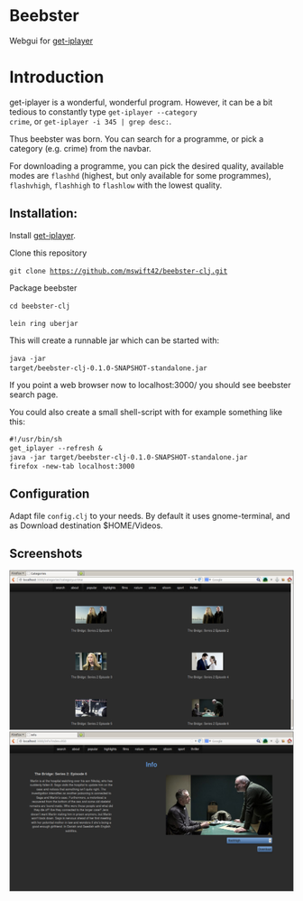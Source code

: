Beebster
========

Webgui for [get-iplayer](http://www.infradead.org/get_iplayer/html/get_iplayer.html)

Introduction
============

get-iplayer is a wonderful, wonderful program. However, it can be a bit tedious to constantly type <code>get-iplayer --category crime</code>, or <code>get-iplayer -i 345 | grep desc:</code>.

Thus beebster was born. You can search for a programme, or pick a category (e.g. crime) from the navbar.

For downloading a programme, you can pick the desired quality,
available modes are `flashhd` (highest, but only available for some programmes),
`flashvhigh`, `flashhigh` to `flashlow` with the lowest quality.


Installation:
-------------

Install [get-iplayer](https://github.com/dinkypumpkin/get_iplayer).

Clone this repository

<code>git clone https://github.com/mswift42/beebster-clj.git</code>

Package beebster

<code>cd beebster-clj</code>

<code>lein ring uberjar</code>

This will create a runnable jar which can be started with:

<code>java -jar target/beebster-clj-0.1.0-SNAPSHOT-standalone.jar</code>

If you point a web browser now to localhost:3000/ you should see beebster search page.

You could also create a small shell-script with for example something like this:

```shell
#!/usr/bin/sh
get_iplayer --refresh &
java -jar target/beebster-clj-0.1.0-SNAPSHOT-standalone.jar
firefox -new-tab localhost:3000
```

Configuration
-------------

Adapt file `config.clj` to your needs.
By default it uses gnome-terminal, and as Download destination $HOME/Videos.


Screenshots
------------

![category](https://github.com/mswift42/beebster-clj/raw/master/Screenshot-cat.png)
![info](https://github.com/mswift42/beebster-clj/raw/master/Screenshot-info.png)


